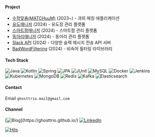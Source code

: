 #### Project
- [수학맞츔(MATCHuuM)](https://apps.apple.com/kr/app/%EC%88%98%ED%95%99%EB%A7%9E%EC%B8%94-%EB%82%B4-%EC%A1%B0%EA%B1%B4%EC%97%90-%EB%94%B1%EB%A7%9E%EB%8A%94-%EA%B3%BC%EC%99%B8%EA%B5%AC%ED%95%98%EA%B8%B0/id1643403313) (2023~) - 과외 매칭 애플리케이션    
- [유도매니저](https://github.com/Ghosttrio/judo-manager) (2024) - 유도장 관리 플랫폼     
- [스마트팜매니저](https://github.com/Ghosttrio/smart-farm-manager) (2024) - 스마트팜 관리 플랫폼     
- [동아리매니저](https://github.com/Ghosttrio/club-manager) (2024) - 동아리 관리 플랫폼      
- [Slack API](https://github.com/Ghosttrio/slack-api) (2024) - 다양한 슬랙 메시지 전송 API 서버     
- [BadWordFiltering](https://github.com/Ghosttrio/bad-words-filtering) (2024) - 비속어 필터링 라이브러리
  
#### Tech Stack
![Java](https://img.shields.io/badge/java-%23ED8B00.svg?style=for-the-badge&logo=openjdk&logoColor=white)
![Kotlin](https://img.shields.io/badge/kotlin-7F52FF?style=for-the-badge&logo=Kotlin&logoColor=white)
![Spring](https://img.shields.io/badge/spring-%236DB33F.svg?style=for-the-badge&logo=spring&logoColor=white)
![JPA](https://img.shields.io/badge/JPA-59666C?style=for-the-badge&logo=Hibernate&logoColor=white)
![JUnit](https://img.shields.io/badge/JUnit-25A162?style=for-the-badge&logo=JUnit5&logoColor=white)
![MySQL](https://img.shields.io/badge/MySQL-4479A1?style=for-the-badge&logo=mysql&logoColor=white)
![Docker](https://img.shields.io/badge/Docker-2496ED?style=for-the-badge&logo=Docker&logoColor=white)
![Jenkins](https://img.shields.io/badge/Jenkins-D24939?style=for-the-badge&logo=Jenkins&logoColor=white)
![Kubernetes](https://img.shields.io/badge/Kubernetes-326CE5?style=for-the-badge&logo=Kubernetes&logoColor=white)
![MongoDB](https://img.shields.io/badge/MongoDB-47A248?style=for-the-badge&logo=MongoDB&logoColor=white)
![Redis](https://img.shields.io/badge/Redis-FF4438?style=for-the-badge&logo=Redis&logoColor=white)
![Kafka](https://img.shields.io/badge/Kafka-231F20?style=for-the-badge&logo=ApacheKafka&logoColor=white)
![Elasticsearch](https://img.shields.io/badge/Elasticsearch-005571?style=for-the-badge&logo=Elasticsearch&logoColor=white)

#### Contact
Email `ghosttrio.mail@gmail.com`

#### Channel
[![Blog](https://img.shields.io/badge/Blog-FF7200?style=for-the-badge&logo=bloglovin&logoColor=white")](https://ghosttrio.github.io/)
[![LinkedIn](https://img.shields.io/badge/linkedin-%230077B5.svg?style=for-the-badge&logo=linkedin&logoColor=white)](https://www.linkedin.com/in/ghosttrio/)

[![Hits](https://hits.seeyoufarm.com/api/count/incr/badge.svg?url=https%3A%2F%2Fgithub.com%2FGhosttrio&count_bg=%23353733&title_bg=%2300BC84&icon=&icon_color=%23289CFF&title=hits&edge_flat=false)](https://hits.seeyoufarm.com)

<!-- [![Solved.ac Profile](http://mazassumnida.wtf/api/v2/generate_badge?boj=ghosttrio)](https://solved.ac/ghosttrio/) -->
